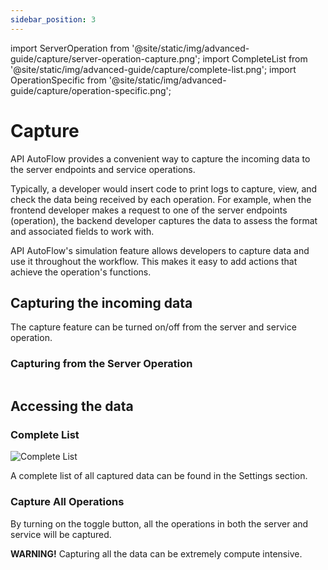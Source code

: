 ```yaml
---
sidebar_position: 3
---
```


import ServerOperation from '@site/static/img/advanced-guide/capture/server-operation-capture.png';
import CompleteList from '@site/static/img/advanced-guide/capture/complete-list.png';
import OperationSpecific from '@site/static/img/advanced-guide/capture/operation-specific.png';

# Capture

API AutoFlow provides a convenient way to capture the incoming data to the server endpoints and service operations.

Typically, a developer would insert code to print logs to capture, view, and check the data being received by each operation. For example, when the frontend developer makes a request to one of the server endpoints (operation), the backend developer captures the data to assess the format and associated fields to work with.

API AutoFlow's simulation feature allows developers to capture data and use it throughout the workflow. This makes it easy to add actions that achieve the operation's functions.

## Capturing the incoming data

The capture feature can be turned on/off from the server and service operation.

### Capturing from the Server Operation

<div class="ResponsiveImg">
    <img src={ServerOperation} alt="Server Operation Capture"  width = "200px" height= "00px"/>
</div>

## Accessing the data

### Complete List

<div class="myResponsiveImg">
    <img src={CompleteList} alt="Complete List" class="myResponsiveImg"/>
</div>

A complete list of all captured data can be found in the Settings section.

### Capture All Operations

By turning on the toggle button, all the operations in both the server and service will be captured.

**WARNING!** Capturing all the data can be extremely compute intensive.
